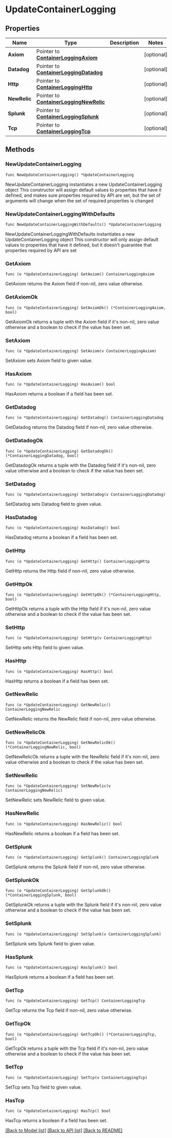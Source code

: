 # UpdateContainerLogging

## Properties

Name | Type | Description | Notes
------------ | ------------- | ------------- | -------------
**Axiom** | Pointer to [**ContainerLoggingAxiom**](ContainerLoggingAxiom.md) |  | [optional] 
**Datadog** | Pointer to [**ContainerLoggingDatadog**](ContainerLoggingDatadog.md) |  | [optional] 
**Http** | Pointer to [**ContainerLoggingHttp**](ContainerLoggingHttp.md) |  | [optional] 
**NewRelic** | Pointer to [**ContainerLoggingNewRelic**](ContainerLoggingNewRelic.md) |  | [optional] 
**Splunk** | Pointer to [**ContainerLoggingSplunk**](ContainerLoggingSplunk.md) |  | [optional] 
**Tcp** | Pointer to [**ContainerLoggingTcp**](ContainerLoggingTcp.md) |  | [optional] 

## Methods

### NewUpdateContainerLogging

`func NewUpdateContainerLogging() *UpdateContainerLogging`

NewUpdateContainerLogging instantiates a new UpdateContainerLogging object
This constructor will assign default values to properties that have it defined,
and makes sure properties required by API are set, but the set of arguments
will change when the set of required properties is changed

### NewUpdateContainerLoggingWithDefaults

`func NewUpdateContainerLoggingWithDefaults() *UpdateContainerLogging`

NewUpdateContainerLoggingWithDefaults instantiates a new UpdateContainerLogging object
This constructor will only assign default values to properties that have it defined,
but it doesn't guarantee that properties required by API are set

### GetAxiom

`func (o *UpdateContainerLogging) GetAxiom() ContainerLoggingAxiom`

GetAxiom returns the Axiom field if non-nil, zero value otherwise.

### GetAxiomOk

`func (o *UpdateContainerLogging) GetAxiomOk() (*ContainerLoggingAxiom, bool)`

GetAxiomOk returns a tuple with the Axiom field if it's non-nil, zero value otherwise
and a boolean to check if the value has been set.

### SetAxiom

`func (o *UpdateContainerLogging) SetAxiom(v ContainerLoggingAxiom)`

SetAxiom sets Axiom field to given value.

### HasAxiom

`func (o *UpdateContainerLogging) HasAxiom() bool`

HasAxiom returns a boolean if a field has been set.

### GetDatadog

`func (o *UpdateContainerLogging) GetDatadog() ContainerLoggingDatadog`

GetDatadog returns the Datadog field if non-nil, zero value otherwise.

### GetDatadogOk

`func (o *UpdateContainerLogging) GetDatadogOk() (*ContainerLoggingDatadog, bool)`

GetDatadogOk returns a tuple with the Datadog field if it's non-nil, zero value otherwise
and a boolean to check if the value has been set.

### SetDatadog

`func (o *UpdateContainerLogging) SetDatadog(v ContainerLoggingDatadog)`

SetDatadog sets Datadog field to given value.

### HasDatadog

`func (o *UpdateContainerLogging) HasDatadog() bool`

HasDatadog returns a boolean if a field has been set.

### GetHttp

`func (o *UpdateContainerLogging) GetHttp() ContainerLoggingHttp`

GetHttp returns the Http field if non-nil, zero value otherwise.

### GetHttpOk

`func (o *UpdateContainerLogging) GetHttpOk() (*ContainerLoggingHttp, bool)`

GetHttpOk returns a tuple with the Http field if it's non-nil, zero value otherwise
and a boolean to check if the value has been set.

### SetHttp

`func (o *UpdateContainerLogging) SetHttp(v ContainerLoggingHttp)`

SetHttp sets Http field to given value.

### HasHttp

`func (o *UpdateContainerLogging) HasHttp() bool`

HasHttp returns a boolean if a field has been set.

### GetNewRelic

`func (o *UpdateContainerLogging) GetNewRelic() ContainerLoggingNewRelic`

GetNewRelic returns the NewRelic field if non-nil, zero value otherwise.

### GetNewRelicOk

`func (o *UpdateContainerLogging) GetNewRelicOk() (*ContainerLoggingNewRelic, bool)`

GetNewRelicOk returns a tuple with the NewRelic field if it's non-nil, zero value otherwise
and a boolean to check if the value has been set.

### SetNewRelic

`func (o *UpdateContainerLogging) SetNewRelic(v ContainerLoggingNewRelic)`

SetNewRelic sets NewRelic field to given value.

### HasNewRelic

`func (o *UpdateContainerLogging) HasNewRelic() bool`

HasNewRelic returns a boolean if a field has been set.

### GetSplunk

`func (o *UpdateContainerLogging) GetSplunk() ContainerLoggingSplunk`

GetSplunk returns the Splunk field if non-nil, zero value otherwise.

### GetSplunkOk

`func (o *UpdateContainerLogging) GetSplunkOk() (*ContainerLoggingSplunk, bool)`

GetSplunkOk returns a tuple with the Splunk field if it's non-nil, zero value otherwise
and a boolean to check if the value has been set.

### SetSplunk

`func (o *UpdateContainerLogging) SetSplunk(v ContainerLoggingSplunk)`

SetSplunk sets Splunk field to given value.

### HasSplunk

`func (o *UpdateContainerLogging) HasSplunk() bool`

HasSplunk returns a boolean if a field has been set.

### GetTcp

`func (o *UpdateContainerLogging) GetTcp() ContainerLoggingTcp`

GetTcp returns the Tcp field if non-nil, zero value otherwise.

### GetTcpOk

`func (o *UpdateContainerLogging) GetTcpOk() (*ContainerLoggingTcp, bool)`

GetTcpOk returns a tuple with the Tcp field if it's non-nil, zero value otherwise
and a boolean to check if the value has been set.

### SetTcp

`func (o *UpdateContainerLogging) SetTcp(v ContainerLoggingTcp)`

SetTcp sets Tcp field to given value.

### HasTcp

`func (o *UpdateContainerLogging) HasTcp() bool`

HasTcp returns a boolean if a field has been set.


[[Back to Model list]](../README.md#documentation-for-models) [[Back to API list]](../README.md#documentation-for-api-endpoints) [[Back to README]](../README.md)


